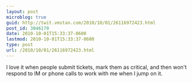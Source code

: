 ```yaml
---
layout: post
microblog: true
guid: http://twit.vmstan.com/2010/10/01/26116972423.html
post_id: 3046170
date: 2010-10-01T15:33:37-0600
lastmod: 2010-10-01T15:33:37-0600
type: post
url: /2010/10/01/26116972423.html
---
```

I love it when people submit tickets, mark them as critical, and then won't respond to IM or phone calls to work with me when I jump on it.
